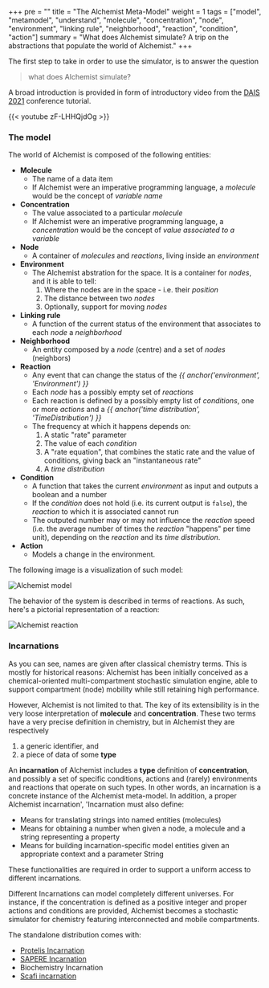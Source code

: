 +++
pre = ""
title = "The Alchemist Meta-Model"
weight = 1
tags = ["model", "metamodel", "understand", "molecule", "concentration", "node", "environment", "linking rule", "neighborhood", "reaction", "condition", "action"]
summary = "What does Alchemist simulate? A trip on the abstractions that populate the world of Alchemist."
+++

The first step to take in order to use the simulator, is to answer the question

> what does Alchemist simulate?

A broad introduction is provided in form of introductory video from the [DAIS 2021](https://www.discotec.org/2021/dais.html)
conference tutorial.

{{< youtube zF-LHHQjdOg >}}

### The model

The world of Alchemist is composed of the following entities:

* **Molecule**
    * The name of a data item
    * If Alchemist were an imperative programming language, a *molecule* would be the concept of *variable name*
* **Concentration**
    * The value associated to a particular *molecule*
    * If Alchemist were an imperative programming language, a *concentration* would be the concept of *value associated to a variable*
* **Node**
    * A container of *molecules* and *reactions*, living inside an *environment*
* **Environment**
    * The Alchemist abstration for the space. It is a container for *nodes*, and it is able to tell:
        1. Where the nodes are in the space - i.e. their *position*
        2. The distance between two *nodes*
        3. Optionally, support for moving *nodes*
* **Linking rule**
    * A function of the current status of the environment that associates to each *node* a *neighborhood*
* **Neighborhood**
    * An entity composed by a *node* (centre) and a set of *nodes* (neighbors)
* **Reaction**
    * Any event that can change the status of the *{{ anchor('environment', 'Environment') }}*
    * Each *node* has a possibly empty set of *reactions*
    * Each reaction is defined by a possibly empty list of *conditions*, one or more *actions* and a *{{ anchor('time distribution', 'TimeDistribution') }}*
    * The frequency at which it happens depends on:
        1. A static "rate" parameter
        2. The value of each *condition*
        3. A "rate equation", that combines the static rate and the value of conditions, giving back an "instantaneous rate"
        4. A *time distribution*
* **Condition**
    * A function that takes the current *environment* as input and outputs a boolean and a number
    * If the *condition* does not hold (i.e. its current output is ``false``), the *reaction* to which it is associated cannot run
    * The outputed number may or may not influence the *reaction* speed (i.e. the average number of times the *reaction* "happens" per time unit), depending on the *reaction* and its *time distribution*.
* **Action**
    * Models a change in the environment.

The following image is a visualization of such model:

![Alchemist model](/images/simulator/model.svg)

The behavior of the system is described in terms of reactions. As such, here's a pictorial representation of a reaction:

![Alchemist reaction](/images/simulator/reaction.svg)


### Incarnations

As you can see, names are given after classical chemistry terms.
This is mostly for historical reasons: Alchemist has been initially conceived as a chemical-oriented multi-compartment
stochastic simulation engine, able to support compartment (node) mobility while still retaining high performance.

However, Alchemist is not limited to that. The key of its extensibility is in the very loose interpretation of
**molecule** and **concentration**. These two terms have a very precise definition in chemistry, but in Alchemist they
are respectively

1. a generic identifier, and
2. a piece of data of some **type**

An **incarnation** of Alchemist includes a **type** definition of **concentration**,
and possibly a set of specific conditions, actions and (rarely) environments and reactions that operate on such types.
In other words, an incarnation is a concrete instance of the Alchemist meta-model.
In addition, a proper Alchemist incarnation', 'Incarnation must also define:

* Means for translating strings into named entities (molecules)
* Means for obtaining a number when given a node, a molecule and a string representing a property
* Means for building incarnation-specific model entities given an appropriate context and a parameter String

These functionalities are required in order to support a uniform access to different incarnations.

Different Incarnations can model completely different universes.
For instance, if the concentration is defined as a positive integer and proper actions and conditions are provided,
Alchemist becomes a stochastic simulator for chemistry featuring interconnected and mobile compartments.

The standalone distribution comes with:

* [Protelis Incarnation](https://protelis.github.io/)
* [SAPERE Incarnation](https://dx.doi.org/10.1016/j.pmcj.2014.12.002)
* Biochemistry Incarnation
* [Scafi incarnation](https://scafi.github.io/)
